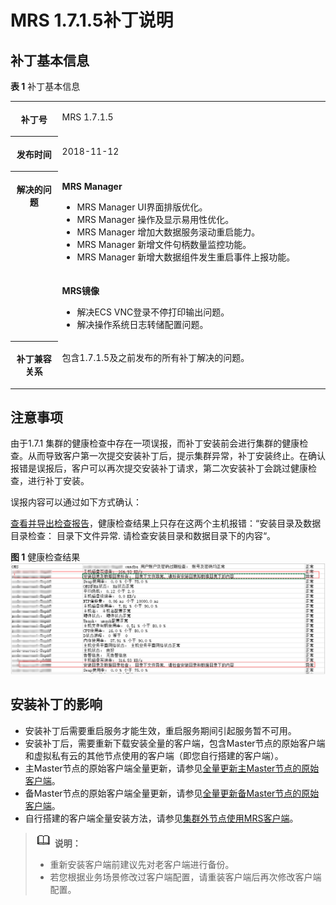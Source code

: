# MRS 1.7.1.5补丁说明<a name="ZH-CN_TOPIC_0173397709"></a>

## 补丁基本信息<a name="section918210179183"></a>

**表 1**  补丁基本信息

<a name="table884969161914"></a>
<table><tbody><tr id="row1285014971914"><th class="firstcol" valign="top" width="15%" id="mcps1.2.3.1.1"><p id="p132483032011"><a name="p132483032011"></a><a name="p132483032011"></a>补丁号</p>
</th>
<td class="cellrowborder" valign="top" width="85%" headers="mcps1.2.3.1.1 "><p id="p024815013203"><a name="p024815013203"></a><a name="p024815013203"></a>MRS 1.7.1.5</p>
</td>
</tr>
<tr id="row13850119191916"><th class="firstcol" valign="top" width="15%" id="mcps1.2.3.2.1"><p id="p524890182020"><a name="p524890182020"></a><a name="p524890182020"></a>发布时间</p>
</th>
<td class="cellrowborder" valign="top" width="85%" headers="mcps1.2.3.2.1 "><p id="p22491020204"><a name="p22491020204"></a><a name="p22491020204"></a>2018-11-12</p>
</td>
</tr>
<tr id="row15661112573315"><th class="firstcol" rowspan="2" valign="top" width="15%" id="mcps1.2.3.3.1"><p id="p112494082012"><a name="p112494082012"></a><a name="p112494082012"></a>解决的问题</p>
</th>
<td class="cellrowborder" valign="top" width="85%" headers="mcps1.2.3.3.1 "><p id="p1778111733415"><a name="p1778111733415"></a><a name="p1778111733415"></a><strong id="b1577811173342"><a name="b1577811173342"></a><a name="b1577811173342"></a>MRS Manager</strong></p>
<a name="ul180323516343"></a><a name="ul180323516343"></a><ul id="ul180323516343"><li>MRS Manager UI界面排版优化。</li><li>MRS Manager 操作及显示易用性优化。</li><li>MRS Manager 增加大数据服务滚动重启能力。</li><li>MRS Manager 新增文件句柄数量监控功能。</li><li>MRS Manager 新增大数据组件发生重启事件上报功能。</li></ul>
</td>
</tr>
<tr id="row208501697196"><td class="cellrowborder" valign="top" headers="mcps1.2.3.3.1 "><p id="p22497062015"><a name="p22497062015"></a><a name="p22497062015"></a><strong id="b02498042018"><a name="b02498042018"></a><a name="b02498042018"></a>MRS镜像</strong></p>
<a name="ul15648182715207"></a><a name="ul15648182715207"></a><ul id="ul15648182715207"><li>解决ECS VNC登录不停打印输出问题。</li><li>解决操作系统日志转储配置问题。</li></ul>
</td>
</tr>
<tr id="row17850997197"><th class="firstcol" valign="top" width="15%" id="mcps1.2.3.5.1"><p id="p32491008208"><a name="p32491008208"></a><a name="p32491008208"></a>补丁兼容关系</p>
</th>
<td class="cellrowborder" valign="top" width="85%" headers="mcps1.2.3.5.1 "><p id="p1432955315501"><a name="p1432955315501"></a><a name="p1432955315501"></a>包含1.7.1.5及之前发布的所有补丁解决的问题。</p>
</td>
</tr>
</tbody>
</table>

## 注意事项<a name="section1429338144017"></a>

由于1.7.1 集群的健康检查中存在一项误报，而补丁安装前会进行集群的健康检查。从而导致客户第一次提交安装补丁后，提示集群异常，补丁安装终止。在确认报错是误报后，客户可以再次提交安装补丁请求，第二次安装补丁会跳过健康检查，进行补丁安装。

误报内容可以通过如下方式确认：

[查看并导出检查报告](查看并导出检查报告.md)，健康检查结果上只存在这两个主机报错：“安装目录及数据目录检查： 目录下文件异常. 请检查安装目录和数据目录下的内容“。

**图 1**  健康检查结果<a name="fig033313431914"></a>  
![](figures/健康检查结果.png "健康检查结果")

## 安装补丁的影响<a name="section14929154819188"></a>

-   安装补丁后需要重启服务才能生效，重启服务期间引起服务暂不可用。
-   安装补丁后，需要重新下载安装全量的客户端，包含Master节点的原始客户端和虚拟私有云的其他节点使用的客户端（即您自行搭建的客户端）。
-   主Master节点的原始客户端全量更新，请参见[全量更新主Master节点的原始客户端](更新客户端.md#section92959464575)。
-   备Master节点的原始客户端全量更新，请参见[全量更新备Master节点的原始客户端](更新客户端.md#section1129715468573)。
-   自行搭建的客户端全量安装方法，请参见[集群外节点使用MRS客户端](集群外节点使用MRS客户端.md)。

>![](public_sys-resources/icon-note.gif) **说明：**   
>-   重新安装客户端前建议先对老客户端进行备份。  
>-   若您根据业务场景修改过客户端配置，请重装客户端后再次修改客户端配置。  


